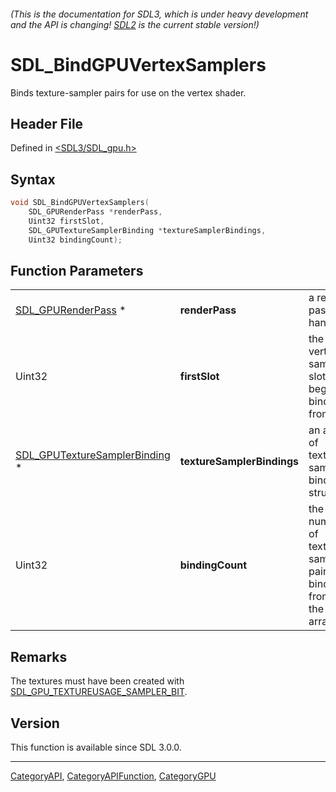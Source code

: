 ###### (This is the documentation for SDL3, which is under heavy development and the API is changing! [SDL2](https://wiki.libsdl.org/SDL2/) is the current stable version!)
# SDL_BindGPUVertexSamplers

Binds texture-sampler pairs for use on the vertex shader.

## Header File

Defined in [<SDL3/SDL_gpu.h>](https://github.com/libsdl-org/SDL/blob/main/include/SDL3/SDL_gpu.h)

## Syntax

```c
void SDL_BindGPUVertexSamplers(
    SDL_GPURenderPass *renderPass,
    Uint32 firstSlot,
    SDL_GPUTextureSamplerBinding *textureSamplerBindings,
    Uint32 bindingCount);
```

## Function Parameters

|                                                                |                            |                                                             |
| -------------------------------------------------------------- | -------------------------- | ----------------------------------------------------------- |
| [SDL_GPURenderPass](SDL_GPURenderPass) *                       | **renderPass**             | a render pass handle.                                       |
| Uint32                                                         | **firstSlot**              | the vertex sampler slot to begin binding from.              |
| [SDL_GPUTextureSamplerBinding](SDL_GPUTextureSamplerBinding) * | **textureSamplerBindings** | an array of texture-sampler binding structs.                |
| Uint32                                                         | **bindingCount**           | the number of texture-sampler pairs to bind from the array. |

## Remarks

The textures must have been created with
[SDL_GPU_TEXTUREUSAGE_SAMPLER_BIT](SDL_GPU_TEXTUREUSAGE_SAMPLER_BIT).

## Version

This function is available since SDL 3.0.0.

----
[CategoryAPI](CategoryAPI), [CategoryAPIFunction](CategoryAPIFunction), [CategoryGPU](CategoryGPU)

